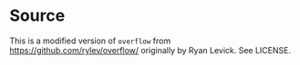 # Source

This is a modified version of `overflow` from https://github.com/rylev/overflow/
originally by Ryan Levick. See LICENSE.

